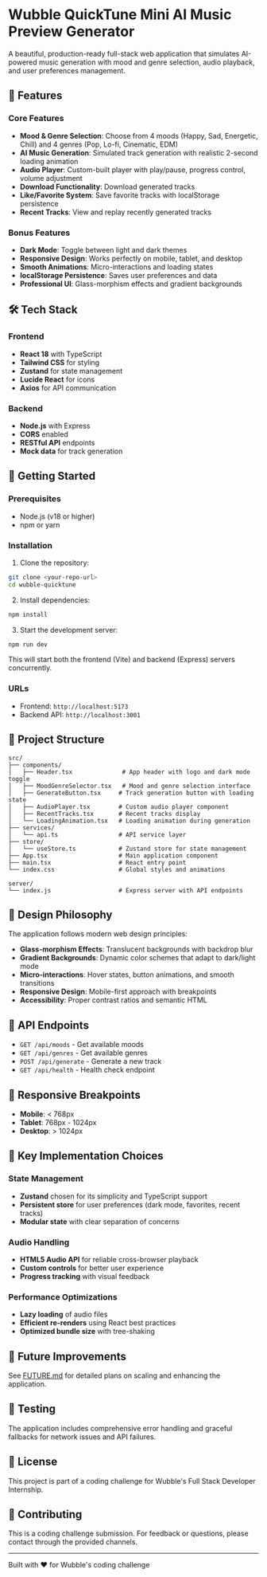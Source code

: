 # Wubble QuickTune Mini AI Music Preview Generator

A beautiful, production-ready full-stack web application that simulates AI-powered music generation with mood and genre selection, audio playback, and user preferences management.

## 🎵 Features

### Core Features
- **Mood & Genre Selection**: Choose from 4 moods (Happy, Sad, Energetic, Chill) and 4 genres (Pop, Lo-fi, Cinematic, EDM)
- **AI Music Generation**: Simulated track generation with realistic 2-second loading animation
- **Audio Player**: Custom-built player with play/pause, progress control, volume adjustment
- **Download Functionality**: Download generated tracks
- **Like/Favorite System**: Save favorite tracks with localStorage persistence
- **Recent Tracks**: View and replay recently generated tracks

### Bonus Features
- **Dark Mode**: Toggle between light and dark themes
- **Responsive Design**: Works perfectly on mobile, tablet, and desktop
- **Smooth Animations**: Micro-interactions and loading states
- **localStorage Persistence**: Saves user preferences and data
- **Professional UI**: Glass-morphism effects and gradient backgrounds

## 🛠️ Tech Stack

### Frontend
- **React 18** with TypeScript
- **Tailwind CSS** for styling
- **Zustand** for state management
- **Lucide React** for icons
- **Axios** for API communication

### Backend
- **Node.js** with Express
- **CORS** enabled
- **RESTful API** endpoints
- **Mock data** for track generation

## 🚀 Getting Started

### Prerequisites
- Node.js (v18 or higher)
- npm or yarn

### Installation

1. Clone the repository:
```bash
git clone <your-repo-url>
cd wubble-quicktune
```

2. Install dependencies:
```bash
npm install
```

3. Start the development server:
```bash
npm run dev
```

This will start both the frontend (Vite) and backend (Express) servers concurrently.

### URLs
- Frontend: `http://localhost:5173`
- Backend API: `http://localhost:3001`

## 📁 Project Structure

```
src/
├── components/
│   ├── Header.tsx              # App header with logo and dark mode toggle
│   ├── MoodGenreSelector.tsx   # Mood and genre selection interface
│   ├── GenerateButton.tsx     # Track generation button with loading state
│   ├── AudioPlayer.tsx        # Custom audio player component
│   ├── RecentTracks.tsx       # Recent tracks display
│   └── LoadingAnimation.tsx   # Loading animation during generation
├── services/
│   └── api.ts                 # API service layer
├── store/
│   └── useStore.ts            # Zustand store for state management
├── App.tsx                    # Main application component
├── main.tsx                   # React entry point
└── index.css                  # Global styles and animations

server/
└── index.js                   # Express server with API endpoints
```

## 🎨 Design Philosophy

The application follows modern web design principles:

- **Glass-morphism Effects**: Translucent backgrounds with backdrop blur
- **Gradient Backgrounds**: Dynamic color schemes that adapt to dark/light mode
- **Micro-interactions**: Hover states, button animations, and smooth transitions
- **Responsive Design**: Mobile-first approach with breakpoints
- **Accessibility**: Proper contrast ratios and semantic HTML

## 🔧 API Endpoints

- `GET /api/moods` - Get available moods
- `GET /api/genres` - Get available genres
- `POST /api/generate` - Generate a new track
- `GET /api/health` - Health check endpoint

## 📱 Responsive Breakpoints

- **Mobile**: < 768px
- **Tablet**: 768px - 1024px
- **Desktop**: > 1024px

## 🎯 Key Implementation Choices

### State Management
- **Zustand** chosen for its simplicity and TypeScript support
- **Persistent store** for user preferences (dark mode, favorites, recent tracks)
- **Modular state** with clear separation of concerns

### Audio Handling
- **HTML5 Audio API** for reliable cross-browser playback
- **Custom controls** for better user experience
- **Progress tracking** with visual feedback

### Performance Optimizations
- **Lazy loading** of audio files
- **Efficient re-renders** using React best practices
- **Optimized bundle size** with tree-shaking

## 🚀 Future Improvements

See [FUTURE.md](./FUTURE.md) for detailed plans on scaling and enhancing the application.

## 🧪 Testing

The application includes comprehensive error handling and graceful fallbacks for network issues and API failures.

## 📄 License

This project is part of a coding challenge for Wubble's Full Stack Developer Internship.

## 🤝 Contributing

This is a coding challenge submission. For feedback or questions, please contact through the provided channels.

---

Built with ❤️ for Wubble's coding challenge